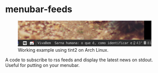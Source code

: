 # menubar-feeds

<figure>
<img src="image.png" alt="Example">
<figcaption>Working example using tint2 on Arch Linux.</figcaption>
</figure>

A code to subscribe to rss feeds and display the latest news on stdout. Useful for putting on your menubar.
